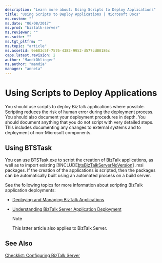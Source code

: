 ```yaml
---
description: "Learn more about: Using Scripts to Deploy Applications"
title: "Using Scripts to Deploy Applications | Microsoft Docs"
ms.custom: ""
ms.date: "06/08/2017"
ms.prod: "biztalk-server"
ms.reviewer: ""
ms.suite: ""
ms.tgt_pltfrm: ""
ms.topic: "article"
ms.assetid: 9e683c5f-7576-4382-9952-d577cd00186c
caps.latest.revision: 2
author: "MandiOhlinger"
ms.author: "mandia"
manager: "anneta"
---
```

# Using Scripts to Deploy Applications
You should use scripts to deploy BizTalk applications where possible. Scripting reduces the risk of human error during the deployment process. You should also document your deployment procedures in depth. You should document anything that you do not script with very detailed steps. This includes documenting any changes to external systems and to deployment of non-Microsoft components.

## Using BTSTask
 You can use BTSTask.exe to script the creation of BizTalk applications, as well as to import existing [!INCLUDE[btsBizTalkServerNoVersion](../includes/btsbiztalkservernoversion-md.md)] .msi packages. If the creation of the applications is scripted, then the packages can be automatically built using an automated process on a build server.

 See the following topics for more information about scripting BizTalk application deployments:

-   [Deploying and Managing BizTalk Applications](https://go.microsoft.com/fwlink/?LinkId=154210)

-   [Understanding BizTalk Server Application Deployment](/biztalk/core/understanding-biztalk-application-deployment-and-management)

    > [!NOTE]
    >  This latter article also applies to BizTalk Server.

## See Also
 [Checklist: Configuring BizTalk Server](../technical-guides/checklist-configuring-biztalk-server.md)
